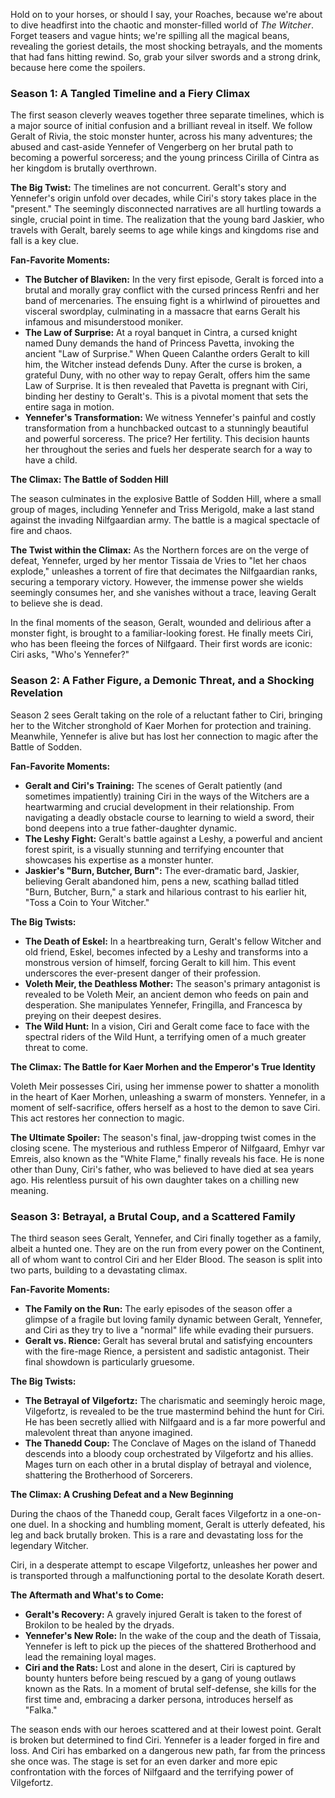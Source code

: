 Hold on to your horses, or should I say, your Roaches, because we're about to dive headfirst into the chaotic and monster-filled world of *The Witcher*. Forget teasers and vague hints; we're spilling all the magical beans, revealing the goriest details, the most shocking betrayals, and the moments that had fans hitting rewind. So, grab your silver swords and a strong drink, because here come the spoilers.

### Season 1: A Tangled Timeline and a Fiery Climax

The first season cleverly weaves together three separate timelines, which is a major source of initial confusion and a brilliant reveal in itself. We follow Geralt of Rivia, the stoic monster hunter, across his many adventures; the abused and cast-aside Yennefer of Vengerberg on her brutal path to becoming a powerful sorceress; and the young princess Cirilla of Cintra as her kingdom is brutally overthrown.

**The Big Twist:** The timelines are not concurrent. Geralt's story and Yennefer's origin unfold over decades, while Ciri's story takes place in the "present." The seemingly disconnected narratives are all hurtling towards a single, crucial point in time. The realization that the young bard Jaskier, who travels with Geralt, barely seems to age while kings and kingdoms rise and fall is a key clue.

**Fan-Favorite Moments:**

* **The Butcher of Blaviken:** In the very first episode, Geralt is forced into a brutal and morally gray conflict with the cursed princess Renfri and her band of mercenaries. The ensuing fight is a whirlwind of pirouettes and visceral swordplay, culminating in a massacre that earns Geralt his infamous and misunderstood moniker.
* **The Law of Surprise:** At a royal banquet in Cintra, a cursed knight named Duny demands the hand of Princess Pavetta, invoking the ancient "Law of Surprise." When Queen Calanthe orders Geralt to kill him, the Witcher instead defends Duny. After the curse is broken, a grateful Duny, with no other way to repay Geralt, offers him the same Law of Surprise. It is then revealed that Pavetta is pregnant with Ciri, binding her destiny to Geralt's. This is a pivotal moment that sets the entire saga in motion.
* **Yennefer's Transformation:** We witness Yennefer's painful and costly transformation from a hunchbacked outcast to a stunningly beautiful and powerful sorceress. The price? Her fertility. This decision haunts her throughout the series and fuels her desperate search for a way to have a child.

**The Climax: The Battle of Sodden Hill**

The season culminates in the explosive Battle of Sodden Hill, where a small group of mages, including Yennefer and Triss Merigold, make a last stand against the invading Nilfgaardian army. The battle is a magical spectacle of fire and chaos.

**The Twist within the Climax:** As the Northern forces are on the verge of defeat, Yennefer, urged by her mentor Tissaia de Vries to "let her chaos explode," unleashes a torrent of fire that decimates the Nilfgaardian ranks, securing a temporary victory. However, the immense power she wields seemingly consumes her, and she vanishes without a trace, leaving Geralt to believe she is dead.

In the final moments of the season, Geralt, wounded and delirious after a monster fight, is brought to a familiar-looking forest. He finally meets Ciri, who has been fleeing the forces of Nilfgaard. Their first words are iconic: Ciri asks, "Who's Yennefer?"

### Season 2: A Father Figure, a Demonic Threat, and a Shocking Revelation

Season 2 sees Geralt taking on the role of a reluctant father to Ciri, bringing her to the Witcher stronghold of Kaer Morhen for protection and training. Meanwhile, Yennefer is alive but has lost her connection to magic after the Battle of Sodden.

**Fan-Favorite Moments:**

* **Geralt and Ciri's Training:** The scenes of Geralt patiently (and sometimes impatiently) training Ciri in the ways of the Witchers are a heartwarming and crucial development in their relationship. From navigating a deadly obstacle course to learning to wield a sword, their bond deepens into a true father-daughter dynamic.
* **The Leshy Fight:** Geralt's battle against a Leshy, a powerful and ancient forest spirit, is a visually stunning and terrifying encounter that showcases his expertise as a monster hunter.
* **Jaskier's "Burn, Butcher, Burn":** The ever-dramatic bard, Jaskier, believing Geralt abandoned him, pens a new, scathing ballad titled "Burn, Butcher, Burn," a stark and hilarious contrast to his earlier hit, "Toss a Coin to Your Witcher."

**The Big Twists:**

* **The Death of Eskel:** In a heartbreaking turn, Geralt's fellow Witcher and old friend, Eskel, becomes infected by a Leshy and transforms into a monstrous version of himself, forcing Geralt to kill him. This event underscores the ever-present danger of their profession.
* **Voleth Meir, the Deathless Mother:** The season's primary antagonist is revealed to be Voleth Meir, an ancient demon who feeds on pain and desperation. She manipulates Yennefer, Fringilla, and Francesca by preying on their deepest desires.
* **The Wild Hunt:** In a vision, Ciri and Geralt come face to face with the spectral riders of the Wild Hunt, a terrifying omen of a much greater threat to come.

**The Climax: The Battle for Kaer Morhen and the Emperor's True Identity**

Voleth Meir possesses Ciri, using her immense power to shatter a monolith in the heart of Kaer Morhen, unleashing a swarm of monsters. Yennefer, in a moment of self-sacrifice, offers herself as a host to the demon to save Ciri. This act restores her connection to magic.

**The Ultimate Spoiler:** The season's final, jaw-dropping twist comes in the closing scene. The mysterious and ruthless Emperor of Nilfgaard, Emhyr var Emreis, also known as the "White Flame," finally reveals his face. He is none other than Duny, Ciri's father, who was believed to have died at sea years ago. His relentless pursuit of his own daughter takes on a chilling new meaning.

### Season 3: Betrayal, a Brutal Coup, and a Scattered Family

The third season sees Geralt, Yennefer, and Ciri finally together as a family, albeit a hunted one. They are on the run from every power on the Continent, all of whom want to control Ciri and her Elder Blood. The season is split into two parts, building to a devastating climax.

**Fan-Favorite Moments:**

* **The Family on the Run:** The early episodes of the season offer a glimpse of a fragile but loving family dynamic between Geralt, Yennefer, and Ciri as they try to live a "normal" life while evading their pursuers.
* **Geralt vs. Rience:** Geralt has several brutal and satisfying encounters with the fire-mage Rience, a persistent and sadistic antagonist. Their final showdown is particularly gruesome.

**The Big Twists:**

* **The Betrayal of Vilgefortz:** The charismatic and seemingly heroic mage, Vilgefortz, is revealed to be the true mastermind behind the hunt for Ciri. He has been secretly allied with Nilfgaard and is a far more powerful and malevolent threat than anyone imagined.
* **The Thanedd Coup:** The Conclave of Mages on the island of Thanedd descends into a bloody coup orchestrated by Vilgefortz and his allies. Mages turn on each other in a brutal display of betrayal and violence, shattering the Brotherhood of Sorcerers.

**The Climax: A Crushing Defeat and a New Beginning**

During the chaos of the Thanedd coup, Geralt faces Vilgefortz in a one-on-one duel. In a shocking and humbling moment, Geralt is utterly defeated, his leg and back brutally broken. This is a rare and devastating loss for the legendary Witcher.

Ciri, in a desperate attempt to escape Vilgefortz, unleashes her power and is transported through a malfunctioning portal to the desolate Korath desert.

**The Aftermath and What's to Come:**

* **Geralt's Recovery:** A gravely injured Geralt is taken to the forest of Brokilon to be healed by the dryads.
* **Yennefer's New Role:** In the wake of the coup and the death of Tissaia, Yennefer is left to pick up the pieces of the shattered Brotherhood and lead the remaining loyal mages.
* **Ciri and the Rats:** Lost and alone in the desert, Ciri is captured by bounty hunters before being rescued by a gang of young outlaws known as the Rats. In a moment of brutal self-defense, she kills for the first time and, embracing a darker persona, introduces herself as "Falka."

The season ends with our heroes scattered and at their lowest point. Geralt is broken but determined to find Ciri. Yennefer is a leader forged in fire and loss. And Ciri has embarked on a dangerous new path, far from the princess she once was. The stage is set for an even darker and more epic confrontation with the forces of Nilfgaard and the terrifying power of Vilgefortz.